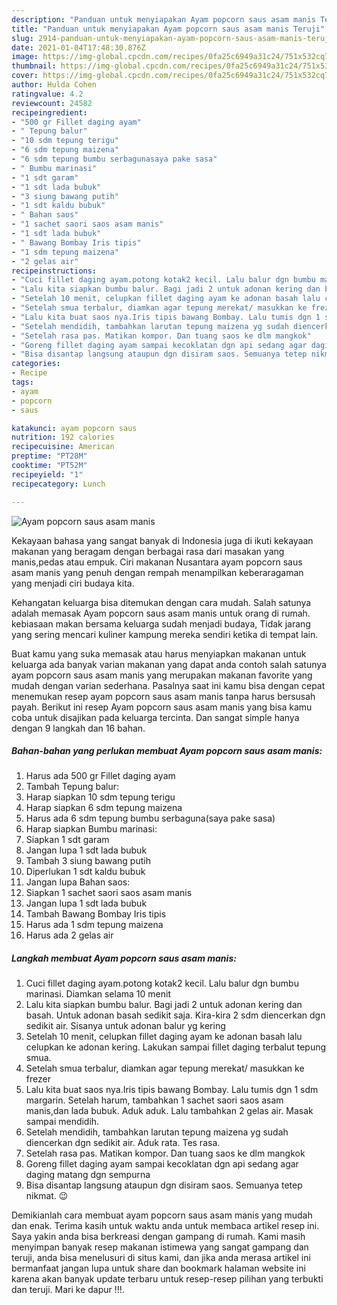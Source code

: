 ```yaml
---
description: "Panduan untuk menyiapakan Ayam popcorn saus asam manis Teruji"
title: "Panduan untuk menyiapakan Ayam popcorn saus asam manis Teruji"
slug: 2914-panduan-untuk-menyiapakan-ayam-popcorn-saus-asam-manis-teruji
date: 2021-01-04T17:48:30.876Z
image: https://img-global.cpcdn.com/recipes/0fa25c6949a31c24/751x532cq70/ayam-popcorn-saus-asam-manis-foto-resep-utama.jpg
thumbnail: https://img-global.cpcdn.com/recipes/0fa25c6949a31c24/751x532cq70/ayam-popcorn-saus-asam-manis-foto-resep-utama.jpg
cover: https://img-global.cpcdn.com/recipes/0fa25c6949a31c24/751x532cq70/ayam-popcorn-saus-asam-manis-foto-resep-utama.jpg
author: Hulda Cohen
ratingvalue: 4.2
reviewcount: 24582
recipeingredient:
- "500 gr Fillet daging ayam"
- " Tepung balur"
- "10 sdm tepung terigu"
- "6 sdm tepung maizena"
- "6 sdm tepung bumbu serbagunasaya pake sasa"
- " Bumbu marinasi"
- "1 sdt garam"
- "1 sdt lada bubuk"
- "3 siung bawang putih"
- "1 sdt kaldu bubuk"
- " Bahan saos"
- "1 sachet saori saos asam manis"
- "1 sdt lada bubuk"
- " Bawang Bombay Iris tipis"
- "1 sdm tepung maizena"
- "2 gelas air"
recipeinstructions:
- "Cuci fillet daging ayam.potong kotak2 kecil. Lalu balur dgn bumbu marinasi. Diamkan selama 10 menit"
- "Lalu kita siapkan bumbu balur. Bagi jadi 2 untuk adonan kering dan basah. Untuk adonan basah sedikit saja. Kira-kira 2 sdm diencerkan dgn sedikit air. Sisanya untuk adonan balur yg kering"
- "Setelah 10 menit, celupkan fillet daging ayam ke adonan basah lalu celupkan ke adonan kering. Lakukan sampai fillet daging terbalut tepung smua."
- "Setelah smua terbalur, diamkan agar tepung merekat/ masukkan ke frezer"
- "Lalu kita buat saos nya.Iris tipis bawang Bombay. Lalu tumis dgn 1 sdm margarin. Setelah harum, tambahkan 1 sachet saori saos asam manis,dan lada bubuk. Aduk aduk. Lalu tambahkan 2 gelas air. Masak sampai mendidih."
- "Setelah mendidih, tambahkan larutan tepung maizena yg sudah diencerkan dgn sedikit air. Aduk rata. Tes rasa."
- "Setelah rasa pas. Matikan kompor. Dan tuang saos ke dlm mangkok"
- "Goreng fillet daging ayam sampai kecoklatan dgn api sedang agar daging matang dgn sempurna"
- "Bisa disantap langsung ataupun dgn disiram saos. Semuanya tetep nikmat. 😉"
categories:
- Recipe
tags:
- ayam
- popcorn
- saus

katakunci: ayam popcorn saus 
nutrition: 192 calories
recipecuisine: American
preptime: "PT28M"
cooktime: "PT52M"
recipeyield: "1"
recipecategory: Lunch

---
```



![Ayam popcorn saus asam manis](https://img-global.cpcdn.com/recipes/0fa25c6949a31c24/751x532cq70/ayam-popcorn-saus-asam-manis-foto-resep-utama.jpg)

Kekayaan bahasa yang sangat banyak di Indonesia juga di ikuti kekayaan makanan yang beragam dengan berbagai rasa dari masakan yang manis,pedas atau empuk. Ciri makanan Nusantara ayam popcorn saus asam manis yang penuh dengan rempah menampilkan keberaragaman yang menjadi ciri budaya kita.




Kehangatan keluarga bisa ditemukan dengan cara mudah. Salah satunya adalah memasak Ayam popcorn saus asam manis untuk orang di rumah. kebiasaan makan bersama keluarga sudah menjadi budaya, Tidak jarang yang sering mencari kuliner kampung mereka sendiri ketika di tempat lain.

Buat kamu yang suka memasak atau harus menyiapkan makanan untuk keluarga ada banyak varian makanan yang dapat anda contoh salah satunya ayam popcorn saus asam manis yang merupakan makanan favorite yang mudah dengan varian sederhana. Pasalnya saat ini kamu bisa dengan cepat menemukan resep ayam popcorn saus asam manis tanpa harus bersusah payah.
Berikut ini resep Ayam popcorn saus asam manis yang bisa kamu coba untuk disajikan pada keluarga tercinta. Dan sangat simple hanya dengan 9 langkah dan 16 bahan.


<!--inarticleads1-->

##### Bahan-bahan yang perlukan membuat Ayam popcorn saus asam manis:

1. Harus ada 500 gr Fillet daging ayam
1. Tambah  Tepung balur:
1. Harap siapkan 10 sdm tepung terigu
1. Harap siapkan 6 sdm tepung maizena
1. Harus ada 6 sdm tepung bumbu serbaguna(saya pake sasa)
1. Harap siapkan  Bumbu marinasi:
1. Siapkan 1 sdt garam
1. Jangan lupa 1 sdt lada bubuk
1. Tambah 3 siung bawang putih
1. Diperlukan 1 sdt kaldu bubuk
1. Jangan lupa  Bahan saos:
1. Siapkan 1 sachet saori saos asam manis
1. Jangan lupa 1 sdt lada bubuk
1. Tambah  Bawang Bombay Iris tipis
1. Harus ada 1 sdm tepung maizena
1. Harus ada 2 gelas air




<!--inarticleads2-->

##### Langkah membuat  Ayam popcorn saus asam manis:

1. Cuci fillet daging ayam.potong kotak2 kecil. Lalu balur dgn bumbu marinasi. Diamkan selama 10 menit
1. Lalu kita siapkan bumbu balur. Bagi jadi 2 untuk adonan kering dan basah. Untuk adonan basah sedikit saja. Kira-kira 2 sdm diencerkan dgn sedikit air. Sisanya untuk adonan balur yg kering
1. Setelah 10 menit, celupkan fillet daging ayam ke adonan basah lalu celupkan ke adonan kering. Lakukan sampai fillet daging terbalut tepung smua.
1. Setelah smua terbalur, diamkan agar tepung merekat/ masukkan ke frezer
1. Lalu kita buat saos nya.Iris tipis bawang Bombay. Lalu tumis dgn 1 sdm margarin. Setelah harum, tambahkan 1 sachet saori saos asam manis,dan lada bubuk. Aduk aduk. Lalu tambahkan 2 gelas air. Masak sampai mendidih.
1. Setelah mendidih, tambahkan larutan tepung maizena yg sudah diencerkan dgn sedikit air. Aduk rata. Tes rasa.
1. Setelah rasa pas. Matikan kompor. Dan tuang saos ke dlm mangkok
1. Goreng fillet daging ayam sampai kecoklatan dgn api sedang agar daging matang dgn sempurna
1. Bisa disantap langsung ataupun dgn disiram saos. Semuanya tetep nikmat. 😉




Demikianlah cara membuat ayam popcorn saus asam manis yang mudah dan enak. Terima kasih untuk waktu anda untuk membaca artikel resep ini. Saya yakin anda bisa berkreasi dengan gampang di rumah. Kami masih menyimpan banyak resep makanan istimewa yang sangat gampang dan teruji, anda bisa menelusuri di situs kami, dan jika anda merasa artikel ini bermanfaat jangan lupa untuk share dan bookmark halaman website ini karena akan banyak update terbaru untuk resep-resep pilihan yang terbukti dan teruji. Mari ke dapur !!!. 
